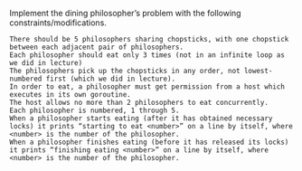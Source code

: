 Implement the dining philosopher’s problem with the following constraints/modifications.

    There should be 5 philosophers sharing chopsticks, with one chopstick between each adjacent pair of philosophers.
    Each philosopher should eat only 3 times (not in an infinite loop as we did in lecture)
    The philosophers pick up the chopsticks in any order, not lowest-numbered first (which we did in lecture).
    In order to eat, a philosopher must get permission from a host which executes in its own goroutine.
    The host allows no more than 2 philosophers to eat concurrently.
    Each philosopher is numbered, 1 through 5.
    When a philosopher starts eating (after it has obtained necessary locks) it prints “starting to eat <number>” on a line by itself, where <number> is the number of the philosopher.
    When a philosopher finishes eating (before it has released its locks) it prints “finishing eating <number>” on a line by itself, where <number> is the number of the philosopher.
